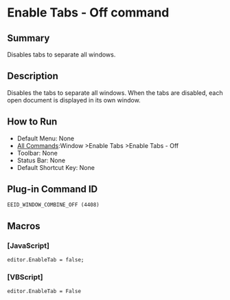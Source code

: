 # Enable Tabs - Off command

## Summary

Disables tabs to separate all windows.

## Description

Disables the tabs to separate all windows. When the tabs are disabled, each open document is displayed in its own window.

## How to Run

- Default Menu: None
- [All Commands](../tools/all_commands):Window
\>Enable Tabs \>Enable Tabs - Off
- Toolbar: None
- Status Bar: None
- Default Shortcut Key: None

## Plug-in Command ID

```
EEID_WINDOW_COMBINE_OFF (4408)```

## Macros

### \[JavaScript\]

```
editor.EnableTab = false;
```

### \[VBScript\]

```
editor.EnableTab = False
```

